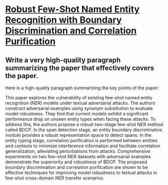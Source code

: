 # [Robust Few-Shot Named Entity Recognition with Boundary Discrimination   and Correlation Purification](https://arxiv.org/abs/2312.07961)

## Write a very high-quality paragraph summarizing the paper that effectively covers the paper.

 Here is a high-quality paragraph summarizing the key points of the paper:

This paper explores the vulnerability of existing few-shot named entity recognition (NER) models under textual adversarial attacks. The authors construct adversarial examples using synonym substitution to evaluate model robustness. They find that current models exhibit a significant performance drop on unseen entity types when facing these attacks. To address this, the authors propose a robust two-stage few-shot NER method called BDCP. In the span detection stage, an entity boundary discriminative module provides a robust representation space to detect spans. In the entity typing stage, correlation purification is performed between entities and contexts to minimize interference information and facilitate correlation generalization, alleviating perturbations from attacks. Comprehensive experiments on two few-shot NER datasets with adversarial examples demonstrate the superiority and robustness of BDCP. The proposed boundary discrimination and correlation purification are shown to be effective techniques for improving model robustness to textual attacks in few-shot cross-domain NER transfer scenarios.
